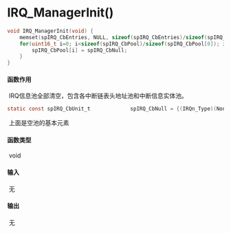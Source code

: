 # IRQ_ManagerInit()

```c
void IRQ_ManagerInit(void) {
    memset(spIRQ_CbEntries, NULL, sizeof(spIRQ_CbEntries)/sizeof(spIRQ_CbEntries[0]));
    for(uint16_t i=0; i<sizeof(spIRQ_CbPool)/sizeof(spIRQ_CbPool[0]); i++) {
        spIRQ_CbPool[i] = spIRQ_CbNull;
    }
}
```

#### 函数作用

​	IRQ信息池全部清空，包含各中断链表头地址池和中断信息实体池。

```c
static const spIRQ_CbUnit_t             spIRQ_CbNull = {(IRQn_Type)(NonMaskableInt_IRQn-2), 0x00, NULL, NULL};
```

​	上面是空池的基本元素

#### 函数类型

​	void

#### 输入

​	无

#### 输出

​	无

